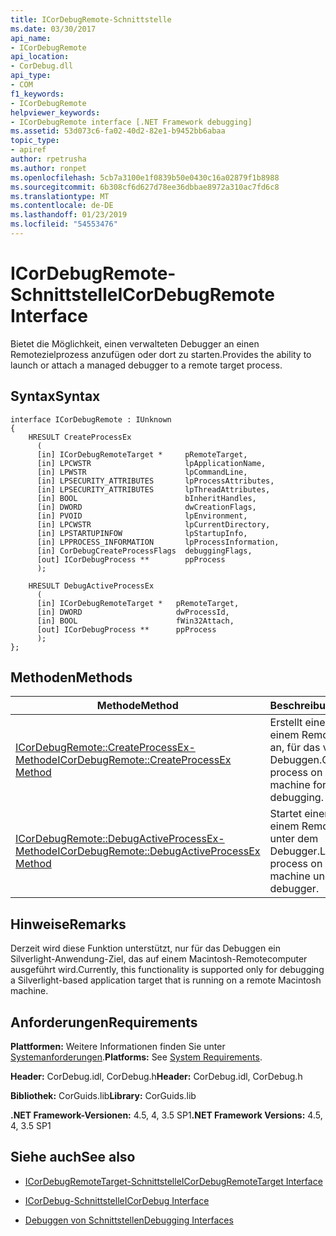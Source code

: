 ```yaml
---
title: ICorDebugRemote-Schnittstelle
ms.date: 03/30/2017
api_name:
- ICorDebugRemote
api_location:
- CorDebug.dll
api_type:
- COM
f1_keywords:
- ICorDebugRemote
helpviewer_keywords:
- ICorDebugRemote interface [.NET Framework debugging]
ms.assetid: 53d073c6-fa02-40d2-82e1-b9452bb6abaa
topic_type:
- apiref
author: rpetrusha
ms.author: ronpet
ms.openlocfilehash: 5cb7a3100e1f0839b50e0430c16a02879f1b8988
ms.sourcegitcommit: 6b308cf6d627d78ee36dbbae8972a310ac7fd6c8
ms.translationtype: MT
ms.contentlocale: de-DE
ms.lasthandoff: 01/23/2019
ms.locfileid: "54553476"
---
```

# <a name="icordebugremote-interface"></a><span data-ttu-id="7ccf8-102">ICorDebugRemote-Schnittstelle</span><span class="sxs-lookup"><span data-stu-id="7ccf8-102">ICorDebugRemote Interface</span></span>
<span data-ttu-id="7ccf8-103">Bietet die Möglichkeit, einen verwalteten Debugger an einen Remotezielprozess anzufügen oder dort zu starten.</span><span class="sxs-lookup"><span data-stu-id="7ccf8-103">Provides the ability to launch or attach a managed debugger to a remote target process.</span></span>  
  
## <a name="syntax"></a><span data-ttu-id="7ccf8-104">Syntax</span><span class="sxs-lookup"><span data-stu-id="7ccf8-104">Syntax</span></span>  
  
```  
interface ICorDebugRemote : IUnknown  
{  
    HRESULT CreateProcessEx  
      (  
      [in] ICorDebugRemoteTarget *     pRemoteTarget,  
      [in] LPCWSTR                     lpApplicationName,  
      [in] LPWSTR                      lpCommandLine,  
      [in] LPSECURITY_ATTRIBUTES       lpProcessAttributes,  
      [in] LPSECURITY_ATTRIBUTES       lpThreadAttributes,  
      [in] BOOL                        bInheritHandles,  
      [in] DWORD                       dwCreationFlags,  
      [in] PVOID                       lpEnvironment,  
      [in] LPCWSTR                     lpCurrentDirectory,  
      [in] LPSTARTUPINFOW              lpStartupInfo,  
      [in] LPPROCESS_INFORMATION       lpProcessInformation,  
      [in] CorDebugCreateProcessFlags  debuggingFlags,  
      [out] ICorDebugProcess **        ppProcess  
      );  
  
    HRESULT DebugActiveProcessEx  
      (  
      [in] ICorDebugRemoteTarget *   pRemoteTarget,  
      [in] DWORD                     dwProcessId,  
      [in] BOOL                      fWin32Attach,  
      [out] ICorDebugProcess **      ppProcess  
      );  
};  
```  
  
## <a name="methods"></a><span data-ttu-id="7ccf8-105">Methoden</span><span class="sxs-lookup"><span data-stu-id="7ccf8-105">Methods</span></span>  
  
|<span data-ttu-id="7ccf8-106">Methode</span><span class="sxs-lookup"><span data-stu-id="7ccf8-106">Method</span></span>|<span data-ttu-id="7ccf8-107">Beschreibung</span><span class="sxs-lookup"><span data-stu-id="7ccf8-107">Description</span></span>|  
|------------|-----------------|  
|[<span data-ttu-id="7ccf8-108">ICorDebugRemote::CreateProcessEx-Methode</span><span class="sxs-lookup"><span data-stu-id="7ccf8-108">ICorDebugRemote::CreateProcessEx Method</span></span>](../../../../docs/framework/unmanaged-api/debugging/icordebugremote-createprocessex-method.md)|<span data-ttu-id="7ccf8-109">Erstellt einen Prozess auf einem Remotecomputer an, für das verwaltete Debuggen.</span><span class="sxs-lookup"><span data-stu-id="7ccf8-109">Creates a process on a remote machine for managed debugging.</span></span>|  
|[<span data-ttu-id="7ccf8-110">ICorDebugRemote::DebugActiveProcessEx-Methode</span><span class="sxs-lookup"><span data-stu-id="7ccf8-110">ICorDebugRemote::DebugActiveProcessEx Method</span></span>](../../../../docs/framework/unmanaged-api/debugging/icordebugremote-debugactiveprocessex-method.md)|<span data-ttu-id="7ccf8-111">Startet einen Prozess auf einem Remotecomputer unter dem Debugger.</span><span class="sxs-lookup"><span data-stu-id="7ccf8-111">Launches a process on a remote machine under the debugger.</span></span>|  
  
## <a name="remarks"></a><span data-ttu-id="7ccf8-112">Hinweise</span><span class="sxs-lookup"><span data-stu-id="7ccf8-112">Remarks</span></span>  
 <span data-ttu-id="7ccf8-113">Derzeit wird diese Funktion unterstützt, nur für das Debuggen ein Silverlight-Anwendung-Ziel, das auf einem Macintosh-Remotecomputer ausgeführt wird.</span><span class="sxs-lookup"><span data-stu-id="7ccf8-113">Currently, this functionality is supported only for debugging a Silverlight-based application target that is running on a remote Macintosh machine.</span></span>  
  
## <a name="requirements"></a><span data-ttu-id="7ccf8-114">Anforderungen</span><span class="sxs-lookup"><span data-stu-id="7ccf8-114">Requirements</span></span>  
 <span data-ttu-id="7ccf8-115">**Plattformen:** Weitere Informationen finden Sie unter [Systemanforderungen](../../../../docs/framework/get-started/system-requirements.md).</span><span class="sxs-lookup"><span data-stu-id="7ccf8-115">**Platforms:** See [System Requirements](../../../../docs/framework/get-started/system-requirements.md).</span></span>  
  
 <span data-ttu-id="7ccf8-116">**Header:** CorDebug.idl, CorDebug.h</span><span class="sxs-lookup"><span data-stu-id="7ccf8-116">**Header:** CorDebug.idl, CorDebug.h</span></span>  
  
 <span data-ttu-id="7ccf8-117">**Bibliothek:** CorGuids.lib</span><span class="sxs-lookup"><span data-stu-id="7ccf8-117">**Library:** CorGuids.lib</span></span>  
  
 <span data-ttu-id="7ccf8-118">**.NET Framework-Versionen:** 4.5, 4, 3.5 SP1</span><span class="sxs-lookup"><span data-stu-id="7ccf8-118">**.NET Framework Versions:** 4.5, 4, 3.5 SP1</span></span>  
  
## <a name="see-also"></a><span data-ttu-id="7ccf8-119">Siehe auch</span><span class="sxs-lookup"><span data-stu-id="7ccf8-119">See also</span></span>
- [<span data-ttu-id="7ccf8-120">ICorDebugRemoteTarget-Schnittstelle</span><span class="sxs-lookup"><span data-stu-id="7ccf8-120">ICorDebugRemoteTarget Interface</span></span>](../../../../docs/framework/unmanaged-api/debugging/icordebugremotetarget-interface.md)
- [<span data-ttu-id="7ccf8-121">ICorDebug-Schnittstelle</span><span class="sxs-lookup"><span data-stu-id="7ccf8-121">ICorDebug Interface</span></span>](../../../../docs/framework/unmanaged-api/debugging/icordebug-interface.md)

- [<span data-ttu-id="7ccf8-122">Debuggen von Schnittstellen</span><span class="sxs-lookup"><span data-stu-id="7ccf8-122">Debugging Interfaces</span></span>](../../../../docs/framework/unmanaged-api/debugging/debugging-interfaces.md)
